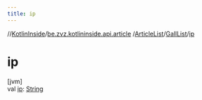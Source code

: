 ```yaml
---
title: ip
---
```

//[KotlinInside](../../../../index.html)/[be.zvz.kotlininside.api.article](../../index.html)
/[ArticleList](../index.html)/[GallList](index.html)/[ip](ip.html)

# ip

[jvm]\
val [ip](ip.html): [String](https://kotlinlang.org/api/latest/jvm/stdlib/kotlin/-string/index.html)




